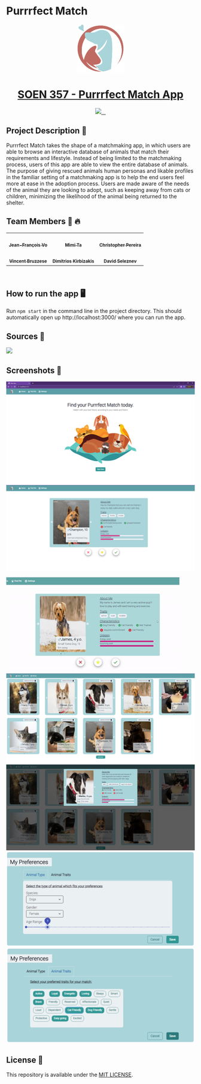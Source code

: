 # Purrrfect Match

<p align="center">
  <a href="https://github.com/jfv-2000/purrrfect-match/">
  <img src="./src/utils/Logo/logo-big.png" height="128">
    <h1 align="center">SOEN 357 - Purrrfect Match App</h1>
  </a>
</p>

<p align="center">
  <a aria-label="Github" href="https://github.com/jfv-2000/purrrfect-match/">
    <img src="https://img.shields.io/badge/GitHub-100000?style=for-the-badge&logo=github&logoColor=white">
  </a>
  <a aria-label="Figma" href="https://www.figma.com/file/2m4zV7VDzGd30FH9DI73j6/SOEN-357---Purrrfect-Match">
    <img alt="" src="https://img.shields.io/badge/figma-%23F24E1E.svg?style=for-the-badge&logo=figma&logoColor=white">
  </a>
  <a aria-label="React" href="https://reactjs.org/">
    <img alt="" src="https://img.shields.io/badge/react-%2320232a.svg?style=for-the-badge&logo=react&logoColor=%2361DAFB">
  </a>
      <a aria-label="ChakraUI" href="https://chakra-ui.com/">
    <img alt="" src="https://img.shields.io/badge/chakra-%234ED1C5.svg?style=for-the-badge&logo=chakraui&logoColor=white">
  </a>
</p>

## Project Description 🚀

Purrrfect Match takes the shape of a matchmaking app, in which users are able to browse an interactive database of animals that match their requirements and lifestyle. Instead of being limited to the matchmaking process, users of this app are able to view the entire database of animals. The purpose of giving rescued animals human personas and likable profiles in the familiar setting of a matchmaking app is to help the end users feel more at ease in the adoption process. Users are made aware of the needs of the animal they are looking to adopt, such as keeping away from cats or children, minimizing the likelihood of the animal being returned to the shelter.

## Team Members 💪 🔥

<div align="center">
<table>
  <tr>
    <td align="center"><a href="https://github.com/jfv-2000"><img src="https://avatars.githubusercontent.com/u/59902129?v=4" width="100px;" alt=""/><br /><sub><b>Jean-François Vo</b></sub></a></td>
        <td align="center"><a href="https://github.com/mimi-ta"><img src="https://avatars.githubusercontent.com/u/46931367?v=4" width="100px;" alt=""/><br /><sub><b>Mimi Ta</b></sub></a></td>
    <td align="center"><a href="https://github.com/cpereira00"><img src="https://avatars.githubusercontent.com/u/62851785?v=4" width="100px;" alt=""/><br /><sub><b>Christopher Pereira</b></sub></a></td>
  </tr>
  <tr>
   <td align="center"><a href="https://github.com/Sirlacksalot"><img src="https://avatars.githubusercontent.com/u/48250748?v=4" width="100px;" alt=""/><br /><sub><b>Vincent Bruzzese</b></sub></a></td>
   <td align="center"><a href="https://github.com/SizzlingHot"><img src="https://avatars.githubusercontent.com/u/58235475?v=4" width="100px;" alt=""/><br /><sub><b>Dimitrios Kirbizakis</b></sub></a></td>
   <td align="center"><a href="https://github.com/DawiDude"><img src="https://avatars.githubusercontent.com/u/49909629?v=4" width="100px;" alt=""/><br /><sub><b>David Seleznev</b></sub></a></td>
  </tr>
</table>
</div>
<br>

## How to run the app 🖥️
Run `npm start` in the command line in the project directory. This should automatically open up http://localhost:3000/ where you can run the app.

## Sources 📙

<p align="left">
  <a aria-label="Animatch" href="https://www.animatch.ca/dog-adoption/animatch-adoptees">
    <img src="https://uploads-ssl.webflow.com/5ff0b3326f3b7dc74351b86a/601e0480bf3518b0820179f1_logo-animatch-black.svg" height="50">
  </a>
</p>

## Screenshots  📸

<a href="https://github.com/jfv-2000/purrrfect-match/">
  <img src="./src/utils/ScreenShots/HomeScreen.png">
</a>
<a href="https://github.com/jfv-2000/purrrfect-match/">
  <img src="./src/utils/ScreenShots/SwipingScreen.png">
</a>

![Swiping feature](swiping.gif)
<a href="https://github.com/jfv-2000/purrrfect-match/">
  <img src="./src/utils/ScreenShots/GridScreen.png">
</a>
<a href="https://github.com/jfv-2000/purrrfect-match/">
  <img src="./src/utils/ScreenShots/GridScreenCard.png">
</a>
<a href="https://github.com/jfv-2000/purrrfect-match/">
  <img src="./src/utils/ScreenShots/Settings1.png">
</a>
<a href="https://github.com/jfv-2000/purrrfect-match/">
  <img src="./src/utils/ScreenShots/Settings2.png">
</a>

## License 📝

This repository is available under the [MIT LICENSE](./LICENSE).
